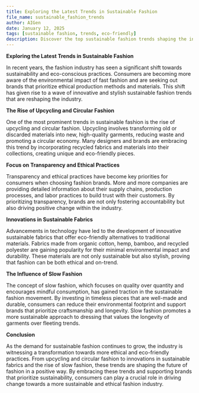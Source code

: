 ```yaml
---
title: Exploring the Latest Trends in Sustainable Fashion
file_name: sustainable_fashion_trends
author: AIGen
date: January 12, 2025
tags: [sustainable fashion, trends, eco-friendly]
description: Discover the top sustainable fashion trends shaping the industry today.
---
```


**Exploring the Latest Trends in Sustainable Fashion**

In recent years, the fashion industry has seen a significant shift towards sustainability and eco-conscious practices. Consumers are becoming more aware of the environmental impact of fast fashion and are seeking out brands that prioritize ethical production methods and materials. This shift has given rise to a wave of innovative and stylish sustainable fashion trends that are reshaping the industry.

**The Rise of Upcycling and Circular Fashion**

One of the most prominent trends in sustainable fashion is the rise of upcycling and circular fashion. Upcycling involves transforming old or discarded materials into new, high-quality garments, reducing waste and promoting a circular economy. Many designers and brands are embracing this trend by incorporating recycled fabrics and materials into their collections, creating unique and eco-friendly pieces.

**Focus on Transparency and Ethical Practices**

Transparency and ethical practices have become key priorities for consumers when choosing fashion brands. More and more companies are providing detailed information about their supply chains, production processes, and labor practices to build trust with their customers. By prioritizing transparency, brands are not only fostering accountability but also driving positive change within the industry.

**Innovations in Sustainable Fabrics**

Advancements in technology have led to the development of innovative sustainable fabrics that offer eco-friendly alternatives to traditional materials. Fabrics made from organic cotton, hemp, bamboo, and recycled polyester are gaining popularity for their minimal environmental impact and durability. These materials are not only sustainable but also stylish, proving that fashion can be both ethical and on-trend.

**The Influence of Slow Fashion**

The concept of slow fashion, which focuses on quality over quantity and encourages mindful consumption, has gained traction in the sustainable fashion movement. By investing in timeless pieces that are well-made and durable, consumers can reduce their environmental footprint and support brands that prioritize craftsmanship and longevity. Slow fashion promotes a more sustainable approach to dressing that values the longevity of garments over fleeting trends.

**Conclusion**

As the demand for sustainable fashion continues to grow, the industry is witnessing a transformation towards more ethical and eco-friendly practices. From upcycling and circular fashion to innovations in sustainable fabrics and the rise of slow fashion, these trends are shaping the future of fashion in a positive way. By embracing these trends and supporting brands that prioritize sustainability, consumers can play a crucial role in driving change towards a more sustainable and ethical fashion industry.